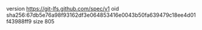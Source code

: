 version https://git-lfs.github.com/spec/v1
oid sha256:67db5e76a98f93162df3e064853416e0043b50fa639479c18ee4d01f43988ff9
size 805
